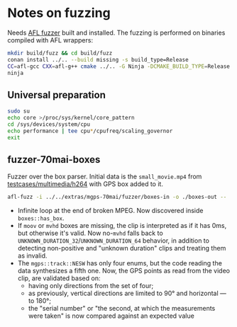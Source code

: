 # Notes on fuzzing

Needs [AFL fuzzer](https://github.com/google/AFL) built and installed.
The fuzzing is performed on binaries compiled with AFL wrappers:

```sh
mkdir build/fuzz && cd build/fuzz
conan install ../.. --build missing -s build_type=Release
CC=afl-gcc CXX=afl-g++ cmake ../.. -G Ninja -DCMAKE_BUILD_TYPE=Release -DMGPS_BUILD_70MAI=ON -DMGPS_BUILD_FUZZ=ON
ninja
```

## Universal preparation

```sh
sudo su
echo core >/proc/sys/kernel/core_pattern
cd /sys/devices/system/cpu
echo performance | tee cpu*/cpufreq/scaling_governor
exit
```


## fuzzer-70mai-boxes

Fuzzer over the box parser. Initial data is the `small_movie.mp4` from [testcases/multimedia/h264](https://github.com/google/AFL/tree/master/testcases/multimedia/h264) with GPS box added to it.

```sh
afl-fuzz -i ../../extras/mgps-70mai/fuzzer/boxes-in -o ./boxes-out -- ./bin/fuzzer-70mai-boxes @@
```

- Infinite loop at the end of broken MPEG. Now discovered inside `boxes::has_box`.
- If `moov` or `mvhd` boxes are missing, the clip is interpreted as if it has 0ms, but otherwise it's valid. Now no-`mvhd` falls back to `UNKNOWN_DURATION_32`/`UNKNOWN_DURATION_64` behavior, in addition to detecting non-positive and "unknown duration" clips and treating them as invalid.
- The `mgps::track::NESW` has only four enums, but the code reading the data synthesizes a fifth one. Now, the GPS points as read from the video clip, are validated based on:
	- having only directions from the set of four;
	- as previously, vertical directions are limited to 90&deg; and horizontal &mdash; to 180&deg;;
	- the "serial number" or "the second, at which the measurements were taken" is now compared against an expected value
